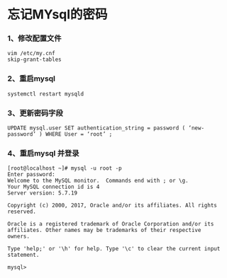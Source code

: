 # 忘记MYsql的密码

### 1、修改配置文件

```
vim /etc/my.cnf
skip-grant-tables
```

### 2、重启mysql

```
systemctl restart mysqld
```



### 3、更新密码字段

```
UPDATE mysql.user SET authentication_string = password ( ‘new-password’ ) WHERE User = ‘root’ ;  
```

### 4、重启mysql 并登录

```
[root@localhost ~]# mysql -u root -p
Enter password:
Welcome to the MySQL monitor.  Commands end with ; or \g.
Your MySQL connection id is 4
Server version: 5.7.19

Copyright (c) 2000, 2017, Oracle and/or its affiliates. All rights reserved.

Oracle is a registered trademark of Oracle Corporation and/or its
affiliates. Other names may be trademarks of their respective
owners.

Type 'help;' or '\h' for help. Type '\c' to clear the current input statement.

mysql>
```


